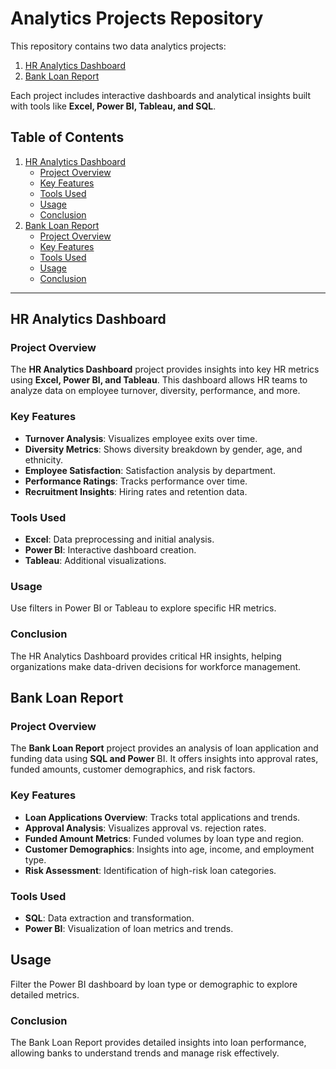 # Analytics Projects Repository

This repository contains two data analytics projects:
1. [HR Analytics Dashboard](#hr-analytics-dashboard)
2. [Bank Loan Report](#bank-loan-report)

Each project includes interactive dashboards and analytical insights built with tools like **Excel, Power BI, Tableau, and SQL**.

## Table of Contents

1. [HR Analytics Dashboard](#hr-analytics-dashboard)
   - [Project Overview](#project-overview-hr)
   - [Key Features](#key-features-hr)
   - [Tools Used](#tools-used-hr)
   - [Usage](#usage-hr)
   - [Conclusion](#conclusion-hr)
2. [Bank Loan Report](#bank-loan-report)
   - [Project Overview](#project-overview-bl)
   - [Key Features](#key-features-bl)
   - [Tools Used](#tools-used-bl)
   - [Usage](#usage-bl)
   - [Conclusion](#conclusion-bl)

---

## HR Analytics Dashboard <a name="hr-analytics-dashboard"></a>

### Project Overview <a name="project-overview-hr"></a>

The **HR Analytics Dashboard** project provides insights into key HR metrics using **Excel, Power BI, and Tableau**. This dashboard allows HR teams to analyze data on employee turnover, diversity, performance, and more.

### Key Features <a name="key-features-hr"></a>

- **Turnover Analysis**: Visualizes employee exits over time.
- **Diversity Metrics**: Shows diversity breakdown by gender, age, and ethnicity.
- **Employee Satisfaction**: Satisfaction analysis by department.
- **Performance Ratings**: Tracks performance over time.
- **Recruitment Insights**: Hiring rates and retention data.

### Tools Used <a name="tools-used-hr"></a>

- **Excel**: Data preprocessing and initial analysis.
- **Power BI**: Interactive dashboard creation.
- **Tableau**: Additional visualizations.
### Usage <a name="usage-hr"></a>

Use filters in Power BI or Tableau to explore specific HR metrics.

### Conclusion <a name="conclusion-hr"></a>

The HR Analytics Dashboard provides critical HR insights, helping organizations make data-driven decisions for workforce management.


## Bank Loan Report <a name="bank-loan-report"></a>

### Project Overview <a name="project-overview-bl"></a>

The **Bank Loan Report** project provides an analysis of loan application and funding data using **SQL and Power** BI. It offers insights into approval rates, funded amounts, customer demographics, and risk factors.

### Key Features <a name="key-features-bl"></a>

- **Loan Applications Overview**: Tracks total applications and trends.
- **Approval Analysis**: Visualizes approval vs. rejection rates.
- **Funded Amount Metrics**: Funded volumes by loan type and region.
- **Customer Demographics**: Insights into age, income, and employment type.
- **Risk Assessment**: Identification of high-risk loan categories.

### Tools Used <a name="tools-used-bl"></a>

- **SQL**: Data extraction and transformation.
- **Power BI**: Visualization of loan metrics and trends.

## Usage <a name="usage-bl"></a>

Filter the Power BI dashboard by loan type or demographic to explore detailed metrics.

### Conclusion <a name="conclusion-bl"></a>

The Bank Loan Report provides detailed insights into loan performance, allowing banks to understand trends and manage risk effectively.


